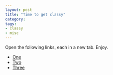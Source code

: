 ```yaml
---
layout: post
title: "Time to get classy"
category: 
tags:
- classy
- misc
---
```


Open the following links, each in a new tab. Enjoy.


* [One](http://www.rainymood.com)
* [Two](http://www.endlessyoutube.com/watch?v=HMnrl0tmd3k)
* [Three](http://www.endlessyoutube.com/watch?v=DIx3aMRDUL4)
